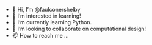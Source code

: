 - 👋 Hi, I’m @faulconershelby
- 👀 I’m interested in learning!
- 🌱 I’m currently learning Python.
- 💞️ I’m looking to collaborate on computational design!
- 📫 How to reach me ...

<!---
faulconershelby/faulconershelby is a ✨ special ✨ repository because its `README.md` (this file) appears on your GitHub profile.
You can click the Preview link to take a look at your changes.
--->
